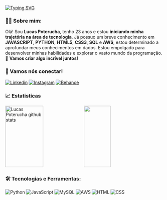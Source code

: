 
[![Typing SVG](https://readme-typing-svg.herokuapp.com/?color=2E86C1&size=35&Left=true&vLeft=true&width=1000&lines=Olá,+Meu+nome+é+Lucas+Poterucha!;Seja+Bem-Vindo!+:%29)](https://git.io/typing-svg)

### 👨‍💻 Sobre mim:
Olá! Sou **Lucas Poterucha**, tenho 23 anos e estou **iniciando minha trajetória na área de tecnologia**. Já possuo um breve conhecimento em **JAVASCRIPT**, **PYTHON**, **HTML5**, **CSS3**, **SQL** e **AWS**, estou determinado a aprofundar meus conhecimentos em dados. Estou empolgado para desenvolver minhas habilidades e explorar o vasto mundo da programação.🚀
**Vamos criar algo incrível juntos!**

### 📱 Vamos nós conectar! 
[![Linkedin](https://img.shields.io/badge/LinkedIn-0077B5?style=for-the-badge&logo=linkedin&logoColor=white)](https://www.linkedin.com/in/lucaspoterucha/)
[![Instagram](https://img.shields.io/badge/Instagram-E4405F?style=for-the-badge&logo=instagram&logoColor=white)](https://www.instagram.com/lucas_poterucha/)
[![Behance](https://camo.githubusercontent.com/efa72942e8079d713b017f406ac3aed1d668d30d294e3b192722d44899e976a2/68747470733a2f2f696d672e736869656c64732e696f2f62616467652f2d426568616e63652d626c75653f7374796c653d666f722d7468652d6261646765266c6f676f3d626568616e6365266c6f676f436f6c6f723d7768697465)](https://www.behance.net/lucaspoterucha)

### 📈 Estatisticas 
<div align="left">  
  <img width="49%" height="195px" src="https://github-readme-stats.vercel.app/api?username=lucaspoterucha&show_icons=true&count_private=true&hide_border=true&title_color=2E86C1&icon_color=f2E86C1&text_color=c9d1d9&bg_color=0d1117" alt="Lucas Poterucha github stats" />
  <img width="41%" height="195px" src="https://github-readme-stats.vercel.app/api/top-langs/?username=lucaspoterucha&layout=compact&hide_border=true&title_color=2E86C1&text_color=ECFFED&bg_color=0d1117" />
</div>

### 🛠️ Tecnologias e Ferramentas:
<div align="left">
  <img title="Python" align='center' alt='Python' src='https://download.services.iconscout.com/download?name=python&download=1&url=https%3A%2F%2Fd3sxshmncs10te.cloudfront.net%2Ficon%2Ffree%2Fpng-32%2F226051.png%3Ftoken%3DeyJhbGciOiJoczI1NiIsImtpZCI6ImRlZmF1bHQifQ__.eyJpc3MiOiJkM3N4c2htbmNzMTB0ZS5jbG91ZGZyb250Lm5ldCIsImV4cCI6MTczOTQ4NDk1OSwicSI6bnVsbCwiaWF0IjoxNzM5MjI1NzU5fQ__.0742fb368747c37464555fa69f9312de347e4f0b9a66c5972f1ce3477d0cdce2&width=32&height=32'/>
  <img title="JavaScript" align='center' alt='JavaScript' src='https://download.services.iconscout.com/download?name=javascript&download=1&url=https%3A%2F%2Fd3sxshmncs10te.cloudfront.net%2Ficon%2Ffree%2Fpng-32%2F2284965.png%3Ftoken%3DeyJhbGciOiJoczI1NiIsImtpZCI6ImRlZmF1bHQifQ__.eyJpc3MiOiJkM3N4c2htbmNzMTB0ZS5jbG91ZGZyb250Lm5ldCIsImV4cCI6MTczOTQ4NDkyNSwicSI6bnVsbCwiaWF0IjoxNzM5MjI1NzI1fQ__.0d7a6c8ed08d4f1ea3f61785c2b0b62496703aa4b26cc73da05daf9b9b807692&width=32&height=32'/>
  <img title="MySQL" align='center' alt='MySQL' src='https://download.services.iconscout.com/download?name=mysql&download=1&url=https%3A%2F%2Fd3sxshmncs10te.cloudfront.net%2Ficon%2Ffree%2Fpng-32%2F1174941.png%3Ftoken%3DeyJhbGciOiJoczI1NiIsImtpZCI6ImRlZmF1bHQifQ__.eyJpc3MiOiJkM3N4c2htbmNzMTB0ZS5jbG91ZGZyb250Lm5ldCIsImV4cCI6MTczOTQ4NTIwNywicSI6bnVsbCwiaWF0IjoxNzM5MjI2MDA3fQ__.b6f51c3baf1ba3505f2334e7c6ff924340b0c5c73d17225a9ca24847eacc6068&width=32&height=32'/>
  <img title="Amazon AWS" align='center' alt='AWS' src='https://download.services.iconscout.com/download?name=amazon-aws&download=1&url=https%3A%2F%2Fd3sxshmncs10te.cloudfront.net%2Ficon%2Ffree%2Fpng-32%2F2944772.png%3Ftoken%3DeyJhbGciOiJoczI1NiIsImtpZCI6ImRlZmF1bHQifQ__.eyJpc3MiOiJkM3N4c2htbmNzMTB0ZS5jbG91ZGZyb250Lm5ldCIsImV4cCI6MTczOTQ4NTI0NiwicSI6bnVsbCwiaWF0IjoxNzM5MjI2MDQ2fQ__.bb2d2e3dad804a9a96d1f34b7c8e3d2d64b2a264d02e239cba2ba38bc09aeb9a&width=32&height=32'/>
  <img title="HTML5" align='center' alt='HTML' src='https://download.services.iconscout.com/download?name=html&download=1&url=https%3A%2F%2Fd3sxshmncs10te.cloudfront.net%2Ficon%2Ffree%2Fpng-32%2F2284975.png%3Ftoken%3DeyJhbGciOiJoczI1NiIsImtpZCI6ImRlZmF1bHQifQ__.eyJpc3MiOiJkM3N4c2htbmNzMTB0ZS5jbG91ZGZyb250Lm5ldCIsImV4cCI6MTczOTQ4NDg0MiwicSI6bnVsbCwiaWF0IjoxNzM5MjI1NjQyfQ__.bde5c29919c5fd25206032ed9d60153dc2ef63506d039ac841c890bed7a9f1be&width=32&height=32'/>
  <img title="CSS" align='center' alt='CSS' src='https://download.services.iconscout.com/download?name=css&download=1&url=https%3A%2F%2Fd3sxshmncs10te.cloudfront.net%2Ficon%2Ffree%2Fpng-32%2F722685.png%3Ftoken%3DeyJhbGciOiJoczI1NiIsImtpZCI6ImRlZmF1bHQifQ__.eyJpc3MiOiJkM3N4c2htbmNzMTB0ZS5jbG91ZGZyb250Lm5ldCIsImV4cCI6MTczOTQ4NDg4OSwicSI6bnVsbCwiaWF0IjoxNzM5MjI1Njg5fQ__.eb29d82574c8ae17a9adda8b5c8c51616dd8713b7bfc8b55aaaa21d87726681f&width=32&height=32'/>
</div>
